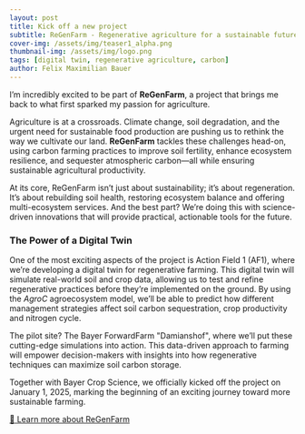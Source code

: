 ```yaml
---
layout: post
title: Kick off a new project
subtitle: ReGenFarm - Regenerative agriculture for a sustainable future
cover-img: /assets/img/teaser1_alpha.png
thumbnail-img: /assets/img/logo.png
tags: [digital twin, regenerative agriculture, carbon]
author: Felix Maximilian Bauer 
---
```


I’m incredibly excited to be part of **ReGenFarm**, a project that brings me back to what first sparked my passion for agriculture. 

Agriculture is at a crossroads. Climate change, soil degradation, and the urgent need for sustainable food production are pushing us to rethink the way we cultivate our land. **ReGenFarm** tackles these challenges head-on, using carbon farming practices to improve soil fertility, enhance ecosystem resilience, and sequester atmospheric carbon—all while ensuring sustainable agricultural productivity.

At its core, ReGenFarm isn’t just about sustainability; it’s about regeneration. It’s about rebuilding soil health, restoring ecosystem balance and offering multi-ecosystem services. And the best part? We’re doing this with science-driven innovations that will provide practical, actionable tools for the future. 

### The Power of a Digital Twin

One of the most exciting aspects of the project is Action Field 1 (AF1), where we’re developing a digital twin for regenerative farming. This digital twin will simulate real-world soil and crop data, allowing us to test and refine regenerative practices before they’re implemented on the ground. By using the *AgroC* agroecosystem model, we’ll be able to predict how different management strategies affect soil carbon sequestration, crop productivity and nitrogen cycle.

The pilot site? The Bayer ForwardFarm "Damianshof", where we’ll put these cutting-edge simulations into action. This data-driven approach to farming will empower decision-makers with insights into how regenerative techniques can maximize soil carbon storage.

Together with Bayer Crop Science, we officially kicked off the project on January 1, 2025, marking the beginning of an exciting journey toward more sustainable farming.

[🔗 Learn more about ReGenFarm](https://www.fz-juelich.de/en/ibg/ibg-3/expertise/transfer-innovation/transfer/regenfarm)  